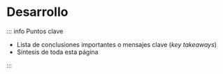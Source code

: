 # Desarrollo

::: info Puntos clave

- Lista de conclusiones importantes o mensajes clave (_key takeaways_)
- Síntesis de toda esta página

:::
